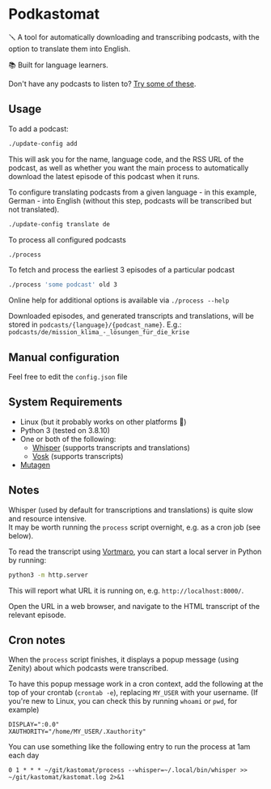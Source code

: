 # Podkastomat

🪛 A tool for automatically downloading and transcribing podcasts, with the option to translate them into English.

📚 Built for language learners.

Don't have any podcasts to listen to? [Try some of these](podcasts.md).

## Usage

To add a podcast:

```sh
./update-config add
```

This will ask you for the name, language code, and the RSS URL of the podcast, as well as whether you want the main process to automatically download the latest episode of this podcast when it runs.

To configure translating podcasts from a given language - in this example, German - into English (without this step, podcasts will be transcribed but not translated).

```sh
./update-config translate de
```

To process all configured podcasts

```sh
./process
```

To fetch and process the earliest 3 episodes of a particular podcast

```sh
./process 'some podcast' old 3
```

Online help for additional options is available via `./process --help`

Downloaded episodes, and generated transcripts and translations, will be stored in `podcasts/{language}/{podcast_name}`.
E.g.: `podcasts/de/mission_klima_-_lösungen_für_die_krise`

## Manual configuration

Feel free to edit the `config.json` file

## System Requirements

* Linux (but it probably works on other platforms 🤷)
* Python 3 (tested on 3.8.10)
* One or both of the following:
  * [Whisper](https://github.com/openai/whisper/) (supports transcripts and translations)
  * [Vosk](https://alphacephei.com/vosk/install#python-installation-from-pypi) (supports transcripts)
* [Mutagen](https://pypi.org/project/mutagen/)

## Notes

Whisper (used by default for transcriptions and translations) is quite slow and resource intensive.  
It may be worth running the `process` script overnight, e.g. as a cron job (see below).

To read the transcript using [Vortmaro](https://vortmaro.org/), you can start a local server in Python by running:

```sh
python3 -m http.server
```

This will report what URL it is running on, e.g. `http://localhost:8000/`.

Open the URL in a web browser, and navigate to the HTML transcript of the relevant episode.

## Cron notes

When the `process` script finishes, it displays a popup message (using Zenity) about which
podcasts were transcribed.

To have this popup message work in a cron context, add the following at the top of your crontab
(`crontab -e`), replacing `MY_USER` with your username.
(If you're new to Linux, you can check this by running `whoami` or `pwd`, for example)

```crontab
DISPLAY=":0.0"
XAUTHORITY="/home/MY_USER/.Xauthority"
```

You can use something like the following entry to run the process at 1am each day

```crontab
0 1 * * * ~/git/kastomat/process --whisper=~/.local/bin/whisper >> ~/git/kastomat/kastomat.log 2>&1
```
